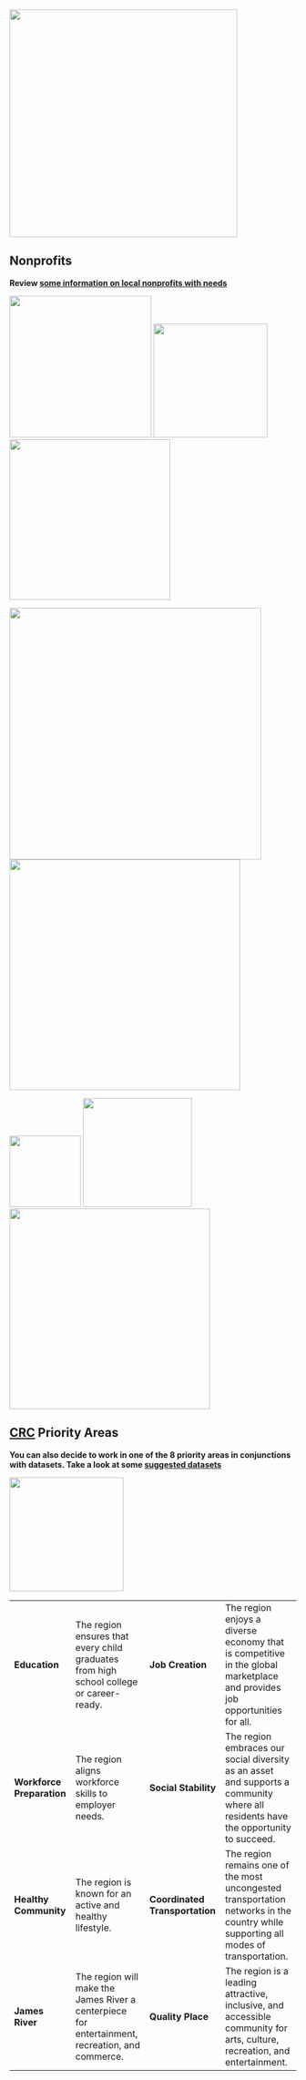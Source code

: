 <img src="https://user-images.githubusercontent.com/3732476/28695957-6356a396-7300-11e7-9203-50b7fb4bf640.png" width="400"/>

## Nonprofits

**Review [some information on local nonprofits with needs](https://github.com/RVATech/communiTECH2017/blob/master/Communitech%20Nonprofit%20Partners.pdf)**

<img src="https://user-images.githubusercontent.com/3732476/28696483-cf617fd6-7303-11e7-891d-4d1e0fb836cb.jpg" width="249"/>  <img src="https://user-images.githubusercontent.com/3732476/28696486-cf6509c6-7303-11e7-870c-cb41081bf4c7.jpg" width="200"/>  <img src="https://user-images.githubusercontent.com/3732476/28696485-cf6219c8-7303-11e7-91e3-fdb3aec2d64e.jpg" width="282"/>

<img src="https://user-images.githubusercontent.com/3732476/28696488-cf6d9eec-7303-11e7-9bf2-8ced9a672872.png" width="442"/>  <img src="https://user-images.githubusercontent.com/3732476/28696487-cf6d676a-7303-11e7-84cf-21f3c96e0b28.gif" width="405"/>

<img src="https://user-images.githubusercontent.com/3732476/28696484-cf61d990-7303-11e7-88ee-38d3a288d865.png" height="125"/>   <img src="https://user-images.githubusercontent.com/3732476/28696481-cf5e73e0-7303-11e7-96c8-db09b6c23a16.png" width="191"/>    <img src="https://user-images.githubusercontent.com/3732476/28696482-cf6007d2-7303-11e7-8efc-9cb69383a6d9.jpg" width="352"/>

## [CRC](https://www.capitalregioncollaborative.com/) Priority Areas

**You can also decide to work in one of the 8 priority areas in conjunctions with datasets. Take a look at some [suggested datasets](https://github.com/RVATech/communiTECH2017/blob/master/datasets.md)**

<img src="https://user-images.githubusercontent.com/3732476/28701151-2e2d0b98-7322-11e7-8bea-d121867f5cf5.jpg" width="200"/> 

|| | | |
|-|-|-|-|
| __Education__| The region ensures that every child graduates from high school college or career-ready. |__Job Creation__ | The region enjoys a diverse economy that is competitive in the global marketplace and provides job opportunities for all. |
|__Workforce Preparation__| The region aligns workforce skills to employer needs. |__Social Stability__ | The region embraces our social diversity as an asset and supports a community where all residents have the opportunity to succeed.|
|__Healthy Community__| The region is known for an active and healthy lifestyle. |__Coordinated Transportation__ | The region remains one of the most uncongested transportation networks in the country while supporting all modes of transportation. |
|__James River__| The region will make the James River a centerpiece for entertainment, recreation, and commerce. | __Quality Place__| The region is a leading attractive, inclusive, and accessible community for arts, culture, recreation, and entertainment. |
